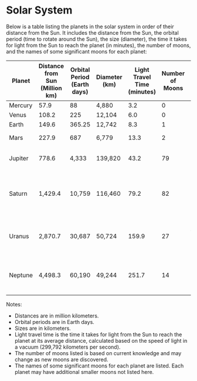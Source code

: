 # Solar System

Below is a table listing the planets in the solar system in order of their distance from the Sun. It includes the distance from the Sun, the orbital period (time to rotate around the Sun), the size (diameter), the time it takes for light from the Sun to reach the planet (in minutes), the number of moons, and the names of some significant moons for each planet:

| Planet   | Distance from Sun (Million km) | Orbital Period (Earth days) | Diameter (km) | Light Travel Time (minutes) | Number of Moons | Significant Moons                                |
|----------|--------------------------------|-----------------------------|---------------|------------------------------|-----------------|--------------------------------------------------|
| Mercury  | 57.9                           | 88                          | 4,880         | 3.2                          | 0               | -                                                |
| Venus    | 108.2                          | 225                         | 12,104        | 6.0                          | 0               | -                                                |
| Earth    | 149.6                          | 365.25                      | 12,742        | 8.3                          | 1               | The Moon                                        |
| Mars     | 227.9                          | 687                         | 6,779         | 13.3                         | 2               | Phobos, Deimos                                  |
| Jupiter  | 778.6                          | 4,333                       | 139,820       | 43.2                         | 79              | Io, Europa, Ganymede, Callisto                  |
| Saturn   | 1,429.4                        | 10,759                      | 116,460       | 79.2                         | 82              | Titan, Enceladus, Mimas, Tethys, Dione, Rhea   |
| Uranus   | 2,870.7                        | 30,687                      | 50,724        | 159.9                        | 27              | Miranda, Ariel, Umbriel, Titania, Oberon        |
| Neptune  | 4,498.3                        | 60,190                      | 49,244        | 251.7                        | 14              | Triton, Proteus, Nereid, Larissa, Galatea       |

Notes:
- Distances are in million kilometers.
- Orbital periods are in Earth days.
- Sizes are in kilometers.
- Light travel time is the time it takes for light from the Sun to reach the planet at its average distance, calculated based on the speed of light in a vacuum (299,792 kilometers per second).
- The number of moons listed is based on current knowledge and may change as new moons are discovered.
- The names of some significant moons for each planet are listed. Each planet may have additional smaller moons not listed here.
